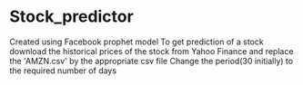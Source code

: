 # Stock_predictor
Created using Facebook prophet model
To get prediction of a stock download the historical prices of the stock from Yahoo Finance and replace the 'AMZN.csv' by the appropriate csv file
Change the period(30 initially) to the required number of days
